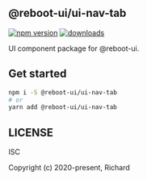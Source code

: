 ## @reboot-ui/ui-nav-tab

[![npm version](https://img.shields.io/npm/v/@reboot-ui/ui-nav-tab.svg)](https://www.npmjs.org/package/@reboot-ui/ui-nav-tab)
[![downloads](https://img.shields.io/npm/dm/@reboot-ui/ui-nav-tab.svg)](https://www.npmjs.org/package/@reboot-ui/ui-nav-tab)

UI component package for @reboot-ui.

## Get started

```bash
npm i -S @reboot-ui/ui-nav-tab
# or
yarn add @reboot-ui/ui-nav-tab
```

## LICENSE

ISC

Copyright (c) 2020-present, Richard
